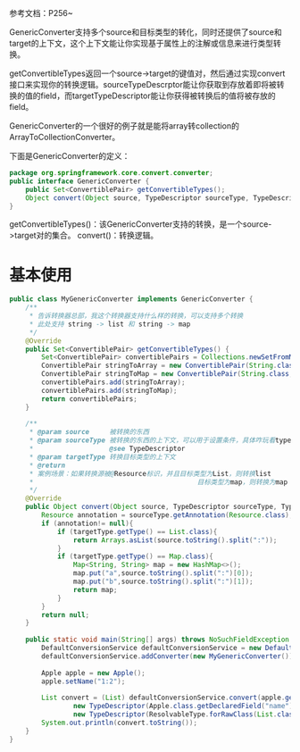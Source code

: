 参考文档：P256~

GenericConverter支持多个source和目标类型的转化，同时还提供了source和target的上下文，这个上下文能让你实现基于属性上的注解或信息来进行类型转换。

getConvertibleTypes返回一个source->target的键值对，然后通过实现convert接口来实现你的转换逻辑。sourceTypeDescrptor能让你获取到存放着即将被转换的值的field，而targetTypeDescriptor能让你获得被转换后的值将被存放的field。

GenericConverter的一个很好的例子就是能将array转collection的ArrayToCollectionConverter。

下面是GenericConverter的定义：
```java
package org.springframework.core.convert.converter; 
public interface GenericConverter {   
	public Set<ConvertiblePair> getConvertibleTypes();   
	Object convert(Object source, TypeDescriptor sourceType, TypeDescriptor targetType);
}
```

getConvertibleTypes()：该GenericConverter支持的转换，是一个source->target对的集合。
convert()：转换逻辑。

# 基本使用

```java
public class MyGenericConverter implements GenericConverter {
	/**
	 * 告诉转换器总部，我这个转换器支持什么样的转换，可以支持多个转换
	 * 此处支持 string -> list 和 string -> map
	 */
	@Override
	public Set<ConvertiblePair> getConvertibleTypes() {
		Set<ConvertiblePair> convertiblePairs = Collections.newSetFromMap(new ConcurrentHashMap<>());
		ConvertiblePair stringToArray = new ConvertiblePair(String.class, Array.class);
		ConvertiblePair stringToMap = new ConvertiblePair(String.class, Map.class);
		convertiblePairs.add(stringToArray);
		convertiblePairs.add(stringToMap);
		return convertiblePairs;
	}
 
	/**
	 * @param source     被转换的东西
	 * @param sourceType 被转换的东西的上下文，可以用于设置条件，具体咋玩看typeDescriptor，比如可以用来判断转换源是否拥有某些注解
	 *                   @see TypeDescriptor
	 * @param targetType 转换目标类型的上下文
	 * @return
	 * 案例场景：如果转换源被@Resource标识，并且目标类型为List，则转换list
	 *                                         目标类型为map，则转换为map
	 */
	@Override
	public Object convert(Object source, TypeDescriptor sourceType, TypeDescriptor targetType) {
		Resource annotation = sourceType.getAnnotation(Resource.class);
		if (annotation!= null){
			if (targetType.getType() == List.class){
				return Arrays.asList(source.toString().split(":"));
			}
			if (targetType.getType() == Map.class){
				Map<String, String> map = new HashMap<>();
				map.put("a",source.toString().split(":")[0]);
				map.put("b",source.toString().split(":")[1]);
				return map;
			}
		}
		return null;
	}
 
	public static void main(String[] args) throws NoSuchFieldException {
		DefaultConversionService defaultConversionService = new DefaultConversionService();
		defaultConversionService.addConverter(new MyGenericConverter());
 
		Apple apple = new Apple();
		apple.setName("1:2");
 
		List convert = (List) defaultConversionService.convert(apple.getName(),
				new TypeDescriptor(Apple.class.getDeclaredField("name")),
				new TypeDescriptor(ResolvableType.forRawClass(List.class),null,null));
		System.out.println(convert.toString());
	}
}
```